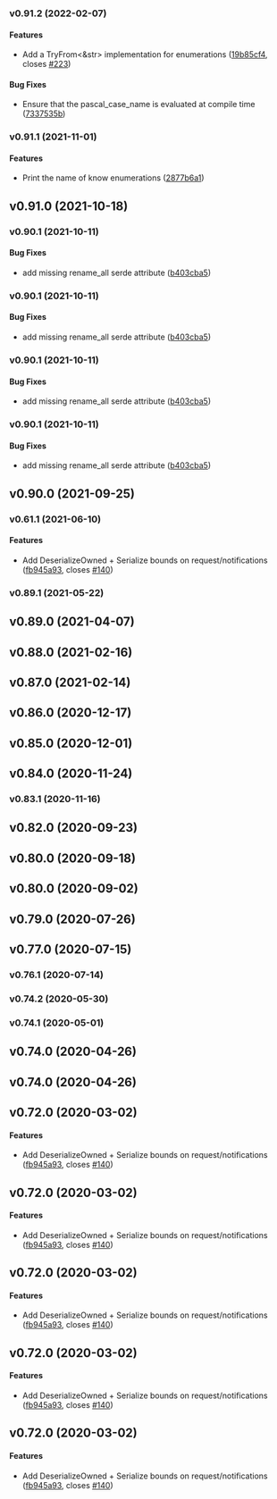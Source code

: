 <a name="v0.91.2"></a>
### v0.91.2 (2022-02-07)


#### Features

*   Add a TryFrom<&str> implementation for enumerations ([19b85cf4](https://github.com/gluon-lang/lsp-types/commit/19b85cf4a7b5396a89d364e271c3867eb6c840e4), closes [#223](https://github.com/gluon-lang/lsp-types/issues/223))

#### Bug Fixes

*   Ensure that the pascal_case_name is evaluated at compile time ([7337535b](https://github.com/gluon-lang/lsp-types/commit/7337535b79000912f859319455cd371af77d1899))



<a name="v0.91.1"></a>
### v0.91.1 (2021-11-01)


#### Features

*   Print the name of know enumerations ([2877b6a1](https://github.com/gluon-lang/lsp-types/commit/2877b6a131ef5c28310b972126f6d1b23cd97788))



<a name="v0.91.0"></a>
## v0.91.0 (2021-10-18)




<a name="v0.90.1"></a>
### v0.90.1 (2021-10-11)


#### Bug Fixes

*   add missing rename_all serde attribute ([b403cba5](https://github.com/gluon-lang/lsp-types/commit/b403cba5fb568f7f1bda3ea2929822269797f7f3))



<a name="v0.90.1"></a>
### v0.90.1 (2021-10-11)


#### Bug Fixes

*   add missing rename_all serde attribute ([b403cba5](https://github.com/gluon-lang/lsp-types/commit/b403cba5fb568f7f1bda3ea2929822269797f7f3))



<a name="v0.90.1"></a>
### v0.90.1 (2021-10-11)


#### Bug Fixes

*   add missing rename_all serde attribute ([b403cba5](https://github.com/gluon-lang/lsp-types/commit/b403cba5fb568f7f1bda3ea2929822269797f7f3))



<a name="v0.90.1"></a>
### v0.90.1 (2021-10-11)


#### Bug Fixes

*   add missing rename_all serde attribute ([b403cba5](https://github.com/gluon-lang/lsp-types/commit/b403cba5fb568f7f1bda3ea2929822269797f7f3))



<a name="v0.90.0"></a>
## v0.90.0 (2021-09-25)




<a name="v0.61.1"></a>
### v0.61.1 (2021-06-10)


#### Features

*   Add DeserializeOwned + Serialize bounds on request/notifications ([fb945a93](https://github.com/gluon-lang/lsp-types/commit/fb945a9347b353dd9bc5aab99a86731bebd94c15), closes [#140](https://github.com/gluon-lang/lsp-types/issues/140))



<a name="v0.89.1"></a>
### v0.89.1 (2021-05-22)




<a name="v0.89.0"></a>
## v0.89.0 (2021-04-07)




<a name="v0.88.0"></a>
## v0.88.0 (2021-02-16)




<a name="v0.87.0"></a>
## v0.87.0 (2021-02-14)




<a name="v0.86.0"></a>
## v0.86.0 (2020-12-17)




<a name="v0.85.0"></a>
## v0.85.0 (2020-12-01)




<a name="v0.84.0"></a>
## v0.84.0 (2020-11-24)




<a name="v0.83.1"></a>
### v0.83.1 (2020-11-16)




<a name="v0.82.0"></a>
## v0.82.0 (2020-09-23)




<a name="v0.80.0"></a>
## v0.80.0 (2020-09-18)




<a name="v0.80.0"></a>
## v0.80.0 (2020-09-02)




<a name="v0.79.0"></a>
## v0.79.0 (2020-07-26)




<a name="v0.77.0"></a>
## v0.77.0 (2020-07-15)




<a name="v0.76.1"></a>
### v0.76.1 (2020-07-14)




<a name="v0.74.2"></a>
### v0.74.2 (2020-05-30)




<a name="v0.74.1"></a>
### v0.74.1 (2020-05-01)




<a name="v0.74.0"></a>
## v0.74.0 (2020-04-26)




<a name="v0.74.0"></a>
## v0.74.0 (2020-04-26)




<a name="v0.72.0"></a>
## v0.72.0 (2020-03-02)


#### Features

*   Add DeserializeOwned + Serialize bounds on request/notifications ([fb945a93](https://github.com/gluon-lang/lsp-types/commit/fb945a9347b353dd9bc5aab99a86731bebd94c15), closes [#140](https://github.com/gluon-lang/lsp-types/issues/140))



<a name="v0.72.0"></a>
## v0.72.0 (2020-03-02)


#### Features

*   Add DeserializeOwned + Serialize bounds on request/notifications ([fb945a93](https://github.com/gluon-lang/lsp-types/commit/fb945a9347b353dd9bc5aab99a86731bebd94c15), closes [#140](https://github.com/gluon-lang/lsp-types/issues/140))



<a name="v0.72.0"></a>
## v0.72.0 (2020-03-02)


#### Features

*   Add DeserializeOwned + Serialize bounds on request/notifications ([fb945a93](https://github.com/gluon-lang/lsp-types/commit/fb945a9347b353dd9bc5aab99a86731bebd94c15), closes [#140](https://github.com/gluon-lang/lsp-types/issues/140))



<a name="v0.72.0"></a>
## v0.72.0 (2020-03-02)


#### Features

*   Add DeserializeOwned + Serialize bounds on request/notifications ([fb945a93](https://github.com/gluon-lang/lsp-types/commit/fb945a9347b353dd9bc5aab99a86731bebd94c15), closes [#140](https://github.com/gluon-lang/lsp-types/issues/140))



<a name="v0.72.0"></a>
## v0.72.0 (2020-03-02)


#### Features

*   Add DeserializeOwned + Serialize bounds on request/notifications ([fb945a93](https://github.com/gluon-lang/lsp-types/commit/fb945a9347b353dd9bc5aab99a86731bebd94c15), closes [#140](https://github.com/gluon-lang/lsp-types/issues/140))



